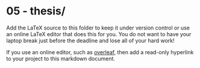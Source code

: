 # 05 - thesis/

Add the LaTeX source to this folder to keep it under version control or use an online LaTeX editor that does this for you. You do not want to have your laptop break just before the deadline and lose all of your hard work! 

If you use an online editor, such as [overleaf](https://www.overleaf.com/project), then add a read-only hyperlink to your project to this markdown document.
